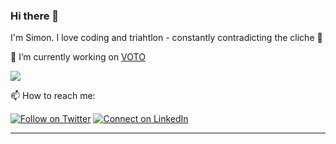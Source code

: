 ### Hi there 👋

I'm Simon. I love coding and triahtlon - constantly contradicting the cliche :raised_hands: 

🔭 I’m currently working on [VOTO](https://github.com/voto-vote)

![](https://komarev.com/ghpvc/?username=strobsi)

📫 How to reach me:

[![Follow on Twitter](https://img.shields.io/badge/--twitter?label=Twitter&logo=Twitter&style=social)](https://twitter.com/appwiese) [![Connect on LinkedIn](https://img.shields.io/badge/--linkedin?label=LinkedIn&logo=LinkedIn&style=social)](https://www.linkedin.com/in/simon-strobel-26b43b107/)


---
